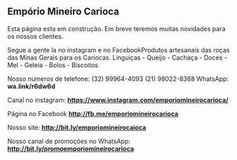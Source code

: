 ## Empório Mineiro Carioca

Esta página esta em construção.
Em breve teremos muitas novidades para os nossos clientes.

Segue a gente la no instagram e no FacebookProdutos artesanais das roças das Minas Gerais para os Cariocas.
Linguiças - Queijo - Cachaça - Doces - Mel - Geleia - Bolos - Biscoitos

Nosso numeros de telefone:
(32) 99964-4093
(21) 98022-8368
WhatsApp:
**wa.link/r6dw6d**

Canal no instagram:
**https://www.instagram.com/emporiomineirocarioca/**

Página no Facebook
**http://fb.me/emporiomineirocarioca**

Nosso site:
**http://bit.ly/emporiomineirocaioca**

Nosso canal de promoções no WhatsApp:
**http://bit.ly/promoemporiomineirocarioca**
